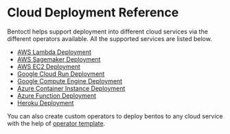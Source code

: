 # Cloud Deployment Reference

Bentoctl helps support deployment into different cloud services via the different operators available. All the supported services are listed below. 

- [AWS Lambda Deployment](./aws-lambda.md)
- [AWS Sagemaker Deployment](./aws-sagemaker.md)
- [AWS EC2 Deployment](./aws-ec2.md)
- [Google Cloud Run Deployment](./google-cloud-run.md)
- [Google Compute Engine Deployment](./google-compute-engine.md)
- [Azure Container Instance Deployment](./azure-container-instance.md)
- [Azure Function Deployment](./azure-function.md)
- [Heroku Deployment](./heroku.md)

You can also create custom operators to deploy bentos to any cloud service with the help of [operator template](https://github.com/bentoml/bentoctl-operator-template). 
